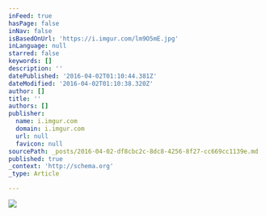 ```yaml
---
inFeed: true
hasPage: false
inNav: false
isBasedOnUrl: 'https://i.imgur.com/lm9O5mE.jpg'
inLanguage: null
starred: false
keywords: []
description: ''
datePublished: '2016-04-02T01:10:44.381Z'
dateModified: '2016-04-02T01:10:38.320Z'
author: []
title: ''
authors: []
publisher:
  name: i.imgur.com
  domain: i.imgur.com
  url: null
  favicon: null
sourcePath: _posts/2016-04-02-df8cbc2c-8dc8-4256-8f27-cc669cc1139e.md
published: true
_context: 'http://schema.org'
_type: Article

---
```

![](https://i.imgur.com/lm9O5mE.jpg)